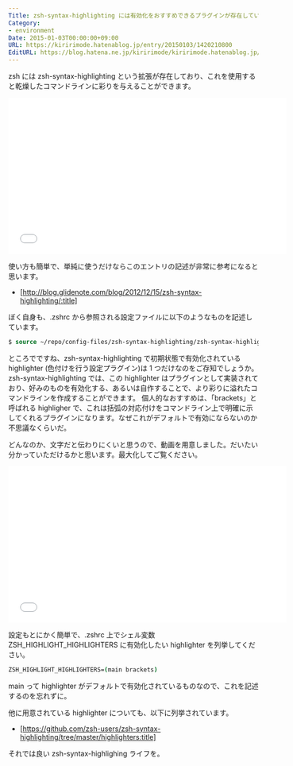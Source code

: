```yaml
---
Title: zsh-syntax-highlighting には有効化をおすすめできるプラグインが存在している…
Category:
- environment
Date: 2015-01-03T00:00:00+09:00
URL: https://kiririmode.hatenablog.jp/entry/20150103/1420210800
EditURL: https://blog.hatena.ne.jp/kiririmode/kiririmode.hatenablog.jp/atom/entry/8454420450079076441
---
```


zsh には zsh-syntax-highlighting という拡張が存在しており、これを使用すると乾燥したコマンドラインに彩りを与えることができます。
<iframe width="560" height="315" src="//www.youtube.com/embed/xPc5hghjpyI?start=32" frameborder="0" allowfullscreen></iframe>

使い方も簡単で、単純に使うだけならこのエントリの記述が非常に参考になると思います。

- [http://blog.glidenote.com/blog/2012/12/15/zsh-syntax-highlighting/:title]

ぼく自身も、.zshrc から参照される設定ファイルに以下のようなものを記述しています。

```tcsh
$ source ~/repo/config-files/zsh-syntax-highlighting/zsh-syntax-highlighting.zsh
```

ところでですね、zsh-syntax-highlighting で初期状態で有効化されている highlighter (色付けを行う設定プラグイン)は 1 つだけなのをご存知でしょうか。
zsh-syntax-highlighting では、この highlighter はプラグインとして実装されており、好みのものを有効化する、あるいは自作することで、より彩りに溢れたコマンドラインを作成することができます。
個人的なおすすめは、「brackets」と呼ばれる highligher で、これは括弧の対応付けをコマンドライン上で明確に示してくれるプラグインになります。なぜこれがデフォルトで有効にならないのか不思議なくらいだ。

どんなのか、文字だと伝わりにくいと思うので、動画を用意しました。だいたい分かっていただけるかと思います。最大化してご覧ください。
<iframe width="560" height="315" src="//www.youtube.com/embed/jufUmf1Pnu0" frameborder="0" allowfullscreen></iframe>

設定もとにかく簡単で、.zshrc 上でシェル変数 ZSH_HIGHLIGHT_HIGHLIGHTERS に有効化したい highlighter を列挙してください。

```tcsh
ZSH_HIGHLIGHT_HIGHLIGHTERS=(main brackets)
```
main って highlighter がデフォルトで有効化されているものなので、これを記述するのを忘れずに。

他に用意されている highlighter についても、以下に列挙されています。

- [https://github.com/zsh-users/zsh-syntax-highlighting/tree/master/highlighters:title]

それでは良い zsh-syntax-highlighing ライフを。
